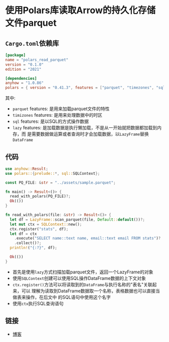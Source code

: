 # 使用Polars库读取Arrow的持久化存储文件parquet

## `Cargo.toml`依赖库
``` toml
[package]
name = "polars_read_parquet"
version = "0.1.0"
edition = "2021"

[dependencies]
anyhow = "1.0.86"
polars = { version = "0.41.3", features = ["parquet", "timezones", "sql", "lazy"] }
```

其中:
- `parquet` features: 是用来加载parquet文件的特性
- `timizones` features: 是用来处理数据中的时区
- `sql` features: 是以SQL的方式操作数据
- `lazy` features: 是加载数据是执行懒加载，不是从一开始就把数据都加载到内存，而
  是需要数据做运算或者查询时才会加载数据，以`LazyFrame`替换`DataFrame`

## 代码

``` rust
use anyhow::Result;
use polars::{prelude::*, sql::SQLContext};

const PQ_FILE: &str = "../assets/sample.parquet";

fn main() -> Result<()> {
  read_with_polars(PQ_FILE)?;
  Ok(())
}

fn read_with_polars(file: &str) -> Result<()> {
  let df = LazyFrame::scan_parquet(file, Default::default())?;
  let mut ctx = SQLContext::new();
  ctx.register("stats", df);
  let df = ctx
    .execute("SELECT name::text name, email::text email FROM stats")?
    .collect()?;
  println!("{:?}", df);

  Ok(())
}
```

- 首先是使用`lazy`方式扫描加载parquet文件，返回一个LazyFrame的对象
- 使用`SQLContext`创建可以使用SQL操作DataFrame数据的上下文对象
- `ctx.register()`方法可以将读取到的`DataFrame`与执行名称的"表名"关联起来，可以
  理解为读取到DataFrame数据取一个名称，表格数据也可以直接当做表来操作，在后文中
  的SQL语句中使用这个名字
- 使用`ctx`执行SQL查询语句

## 链接
- [博客](https://yuxuetr.com/blog/2024/07/23/polars-read-parquet)
